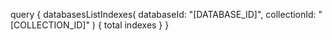 query {
    databasesListIndexes(
        databaseId: "[DATABASE_ID]",
        collectionId: "[COLLECTION_ID]"
    ) {
        total
        indexes
    }
}
